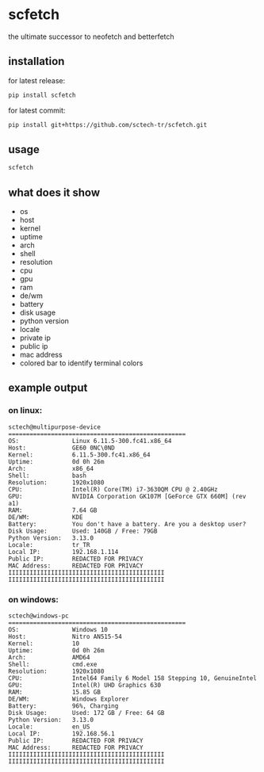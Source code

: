 # scfetch
the ultimate successor to neofetch and betterfetch
## installation
for latest release:
```bash
pip install scfetch
```
for latest commit:
```bash
pip install git+https://github.com/sctech-tr/scfetch.git
```
## usage
```bash
scfetch
```
## what does it show
- os
- host
- kernel
- uptime
- arch
- shell
- resolution
- cpu
- gpu
- ram
- de/wm
- battery
- disk usage
- python version
- locale
- private ip
- public ip
- mac address
- colored bar to identify terminal colors
## example output
### on linux:
```
sctech@multipurpose-device
==================================================
OS:               Linux 6.11.5-300.fc41.x86_64
Host:             GE60 0NC\0ND
Kernel:           6.11.5-300.fc41.x86_64
Uptime:           0d 0h 26m
Arch:             x86_64
Shell:            bash
Resolution:       1920x1080
CPU:              Intel(R) Core(TM) i7-3630QM CPU @ 2.40GHz
GPU:              NVIDIA Corporation GK107M [GeForce GTX 660M] (rev a1)
RAM:              7.64 GB
DE/WM:            KDE
Battery:          You don't have a battery. Are you a desktop user?
Disk Usage:       Used: 140GB / Free: 79GB
Python Version:   3.13.0
Locale:           tr_TR
Local IP:         192.168.1.114
Public IP:        REDACTED FOR PRIVACY
MAC Address:      REDACTED FOR PRIVACY
IIIIIIIIIIIIIIIIIIIIIIIIIIIIIIIIIIIIIIIIIIII
IIIIIIIIIIIIIIIIIIIIIIIIIIIIIIIIIIIIIIIIIIII
```
### on windows:
```
sctech@windows-pc
==================================================
OS:               Windows 10
Host:             Nitro AN515-54
Kernel:           10
Uptime:           0d 0h 26m
Arch:             AMD64
Shell:            cmd.exe
Resolution:       1920x1080
CPU:              Intel64 Family 6 Model 158 Stepping 10, GenuineIntel
GPU:              Intel(R) UHD Graphics 630
RAM:              15.85 GB
DE/WM:            Windows Explorer
Battery:          96%, Charging
Disk Usage:       Used: 172 GB / Free: 64 GB
Python Version:   3.13.0
Locale:           en_US
Local IP:         192.168.56.1
Public IP:        REDACTED FOR PRIVACY
MAC Address:      REDACTED FOR PRIVACY
IIIIIIIIIIIIIIIIIIIIIIIIIIIIIIIIIIIIIIIIIIII
IIIIIIIIIIIIIIIIIIIIIIIIIIIIIIIIIIIIIIIIIIII
```
